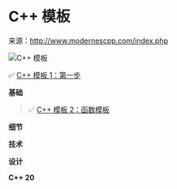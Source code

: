 # C++ 模板

来源：http://www.modernescpp.com/index.php

![C++ 模板](../../../学习/翻译/CPP_Templates/img/模板1.png)

✅ [C++ 模板 1：第一步](https://github.com/yqZhang4480/TranslateBlogs/blob/master/CPP_Templates/模板1.md) 

**基础**

> ✅ [C++ 模板 2：函数模板](https://github.com/yqZhang4480/TranslateBlogs/blob/master/CPP_Templates/模板2.md) 

**细节**

**技术**

**设计**

**C++ 20**

